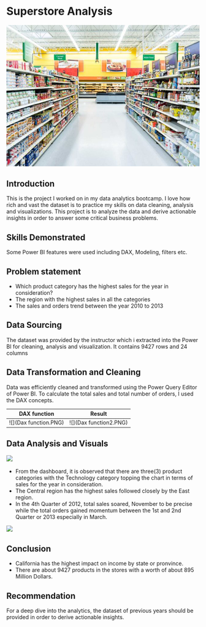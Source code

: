 # Superstore Analysis

![](aisle.jpg)

## Introduction
This is the project I worked on in my data analytics bootcamp. I love how rich and vast the dataset is to practice my skills on data cleaning, analysis and visualizations. This project is to analyze the data and derive actionable insights in order to answer some critical business problems.

## Skills Demonstrated
Some Power BI features were used including DAX, Modeling, filters etc.

## Problem statement
- Which product category has the highest sales for the year in consideration?
- The region with the highest sales in all the categories
- The sales and orders trend between the year 2010 to 2013

## Data Sourcing
The dataset was provided by the instructor which i extracted into the Power BI for cleaning, analysis and visualization. It contains 9427 rows and 24 columns

## Data Transformation and Cleaning
Data was efficiently cleaned and transformed using the Power Query Editor of Power BI. To calculate the total sales and total number of orders, I used the DAX concepts.

DAX function              |   Result
:------------------------:|:--------------------:
![](Dax function.PNG)     | ![](Dax function2.PNG)

## Data Analysis and Visuals
![](https://github.com/yemiobolo/yemi-portfolio/blob/main/sales%20performance%20visuals.PNG)
- From the dashboard, it is observed that there are three(3) product categories with the Technology category topping the chart in terms of sales for the year in consideration.
- The Central region has the highest sales followed closely by the East region.
- In the 4th Quarter of 2012, total sales soared, November to be precise while the total orders gained momentum between the 1st and 2nd Quarter or 2013 especially in March.

![](https://github.com/yemiobolo/yemi-portfolio/blob/main/sales%20by%20state.PNG)

## Conclusion
- California has the highest impact on income by state or pronvince.
- There are about 9427 products in the stores with a worth of about 895 Million Dollars.

## Recommendation
For a deep dive into the analytics, the dataset of previous years should be provided in order to derive actionable insights.
